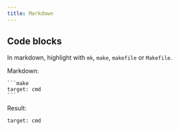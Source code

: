 ```yaml
---
title: Markdown
---
```



## Code blocks

In markdown, highlight with `mk`, `make`, `makefile` or `Makefile`.

Markdown:

	```make
	target: cmd
	```

Result:

```make
target: cmd
```
